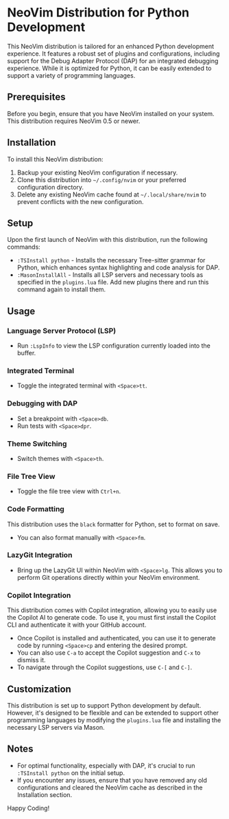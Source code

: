 # NeoVim Distribution for Python Development

This NeoVim distribution is tailored for an enhanced Python development experience. It features a robust set of plugins and configurations, including support for the Debug Adapter Protocol (DAP) for an integrated debugging experience. While it is optimized for Python, it can be easily extended to support a variety of programming languages.

## Prerequisites

Before you begin, ensure that you have NeoVim installed on your system. This distribution requires NeoVim 0.5 or newer.

## Installation

To install this NeoVim distribution:

1. Backup your existing NeoVim configuration if necessary.
2. Clone this distribution into `~/.config/nvim` or your preferred configuration directory.
3. Delete any existing NeoVim cache found at `~/.local/share/nvim` to prevent conflicts with the new configuration.

## Setup

Upon the first launch of NeoVim with this distribution, run the following commands:

- `:TSInstall python` - Installs the necessary Tree-sitter grammar for Python, which enhances syntax highlighting and code analysis for DAP.
- `:MasonInstallAll` - Installs all LSP servers and necessary tools as specified in the `plugins.lua` file. Add new plugins there and run this command again to install them.

## Usage

### Language Server Protocol (LSP)

- Run `:LspInfo` to view the LSP configuration currently loaded into the buffer.

### Integrated Terminal

- Toggle the integrated terminal with `<Space>tt`.

### Debugging with DAP

- Set a breakpoint with `<Space>db`.
- Run tests with `<Space>dpr`.

### Theme Switching

- Switch themes with `<Space>th`.

### File Tree View

- Toggle the file tree view with `Ctrl+n`.

### Code Formatting

This distribution uses the `black` formatter for Python, set to format on save.
- You can also format manually with `<Space>fm`.

### LazyGit Integration

- Bring up the LazyGit UI within NeoVim with `<Space>lg`. This allows you to perform Git operations directly within your NeoVim environment.

### Copilot Integration

This distribution comes with Copilot integration, allowing you to easily use the Copilot AI to generate code. To use it, you must first install the Copilot CLI and authenticate it with your GitHub account.
- Once Copilot is installed and authenticated, you can use it to generate code by running `<Space>cp` and entering the desired prompt.
- You can also use `C-a` to accept the Copilot suggestion and `C-x` to dismiss it.
- To navigate through the Copilot suggestions, use `C-[` and `C-]`.

## Customization

This distribution is set up to support Python development by default. However, it's designed to be flexible and can be extended to support other programming languages by modifying the `plugins.lua` file and installing the necessary LSP servers via Mason.

## Notes

- For optimal functionality, especially with DAP, it's crucial to run `:TSInstall python` on the initial setup.
- If you encounter any issues, ensure that you have removed any old configurations and cleared the NeoVim cache as described in the Installation section.

Happy Coding!
